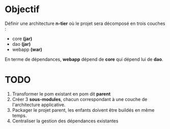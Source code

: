 # Objectif

Définir une architecture **n-tier** où le projet sera décomposé en trois couches : 
* core **(jar)**
* dao **(jar)**
* webapp **(war)**

En terme de dépendances, **webapp** dépend de **core** qui dépend lui de **dao**.

# TODO

1. Transformer le pom existant en pom dit **parent**
2. Créer 3 **sous-modules**, chacun correspondant à une couche de l'architecture applicative.
3. Packager le projet parent, les enfants doivent être buildés en même temps.
4. Centraliser la gestion des dépendances existantes